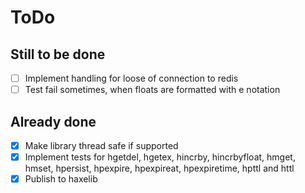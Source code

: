 # ToDo

## Still to be done

- [ ] Implement handling for loose of connection to redis
- [ ] Test fail sometimes, when floats are formatted with e notation

## Already done

- [x] Make library thread safe if supported
- [x] Implement tests for hgetdel, hgetex, hincrby, hincrbyfloat, hmget, hmset, hpersist, hpexpire, hpexpireat, hpexpiretime, hpttl and httl
- [x] Publish to haxelib
